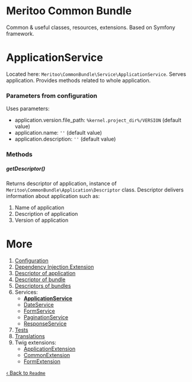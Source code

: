 # Meritoo Common Bundle

Common & useful classes, resources, extensions. Based on Symfony framework.

# ApplicationService

Located here: `Meritoo\CommonBundle\Service\ApplicationService`. Serves application. Provides methods related to whole
application.

### Parameters from configuration

Uses parameters:

- application.version.file_path: `%kernel.project_dir%/VERSION` (default value)
- application.name: `''` (default value)
- application.description: `''` (default value)

### Methods

##### getDescriptor()

Returns descriptor of application, instance of `Meritoo\CommonBundle\Application\Descriptor` class. Descriptor delivers
information about application such as:

1. Name of application
2. Description of application
3. Version of application

# More

1. [Configuration](../Configuration.md)
2. [Dependency Injection Extension](../Dependency-Injection-Extension.md)
3. [Descriptor of application](../Descriptor-of-application.md)
4. [Descriptor of bundle](../Descriptor-of-bundle.md)
5. [Descriptors of bundles](../Descriptors-of-bundles.md)
6. Services:
    - [**ApplicationService**](ApplicationService.md)
    - [DateService](DateService.md)
    - [FormService](FormService.md)
    - [PaginationService](PaginationService.md)
    - [ResponseService](ResponseService.md)
7. [Tests](../Tests.md)
8. [Translations](../Translations.md)
9. Twig extensions:
    - [ApplicationExtension](../Twig-Extensions/ApplicationExtension.md)
    - [CommonExtension](../Twig-Extensions/CommonExtension.md)
    - [FormExtension](../Twig-Extensions/FormExtension.md)

[&lsaquo; Back to `Readme`](../../README.md)

